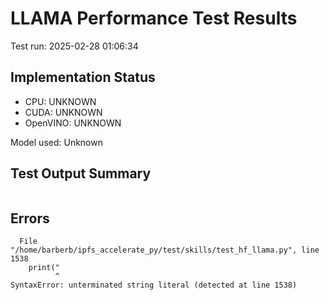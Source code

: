 # LLAMA Performance Test Results

Test run: 2025-02-28 01:06:34

## Implementation Status

- CPU: UNKNOWN
- CUDA: UNKNOWN
- OpenVINO: UNKNOWN

Model used: Unknown

## Test Output Summary

```

```

## Errors

```
  File "/home/barberb/ipfs_accelerate_py/test/skills/test_hf_llama.py", line 1538
    print("
          ^
SyntaxError: unterminated string literal (detected at line 1538)

```

